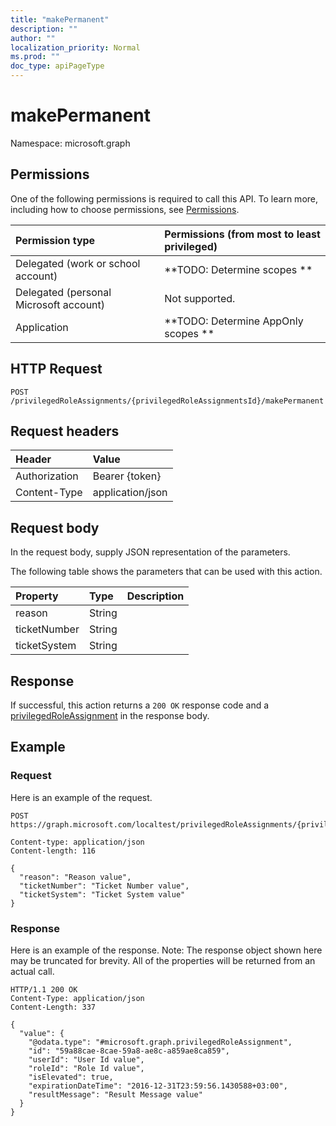 ```yaml
---
title: "makePermanent"
description: ""
author: ""
localization_priority: Normal
ms.prod: ""
doc_type: apiPageType
---
```


# makePermanent

Namespace: microsoft.graph



## Permissions
One of the following permissions is required to call this API. To learn more, including how to choose permissions, see [Permissions](/concepts/permissions-reference.md).

|Permission type|Permissions (from most to least privileged)|
|:---|:---|
|Delegated (work or school account)|**TODO: Determine scopes **|
|Delegated (personal Microsoft account)|Not supported.|
|Application|**TODO: Determine AppOnly scopes **|

## HTTP Request
<!-- {
  "blockType": "ignored"
}
-->
``` http
POST /privilegedRoleAssignments/{privilegedRoleAssignmentsId}/makePermanent
```

## Request headers
|Header|Value|
|:---|:---|
|Authorization|Bearer {token}|
|Content-Type|application/json|

## Request body
In the request body, supply JSON representation of the parameters.

The following table shows the parameters that can be used with this action.

|Property|Type|Description|
|:---|:---|:---|
|reason|String||
|ticketNumber|String||
|ticketSystem|String||



## Response
If successful, this action returns a `200 OK` response code and a [privilegedRoleAssignment](../resources/privilegedroleassignment.md) in the response body.

## Example

### Request
Here is an example of the request.
<!-- {
  "blockType": "request",
  "name": "privilegedroleassignment_makepermanent"
}
-->
``` http
POST https://graph.microsoft.com/localtest/privilegedRoleAssignments/{privilegedRoleAssignmentsId}/makePermanent

Content-type: application/json
Content-length: 116

{
  "reason": "Reason value",
  "ticketNumber": "Ticket Number value",
  "ticketSystem": "Ticket System value"
}
```

### Response
Here is an example of the response. Note: The response object shown here may be truncated for brevity. All of the properties will be returned from an actual call.
<!-- {
  "blockType": "response",
  "truncated": true,
  "@odata.type": "microsoft.graph.privilegedroleassignment"
}
-->
``` http
HTTP/1.1 200 OK
Content-Type: application/json
Content-Length: 337

{
  "value": {
    "@odata.type": "#microsoft.graph.privilegedRoleAssignment",
    "id": "59a88cae-8cae-59a8-ae8c-a859ae8ca859",
    "userId": "User Id value",
    "roleId": "Role Id value",
    "isElevated": true,
    "expirationDateTime": "2016-12-31T23:59:56.1430588+03:00",
    "resultMessage": "Result Message value"
  }
}
```

